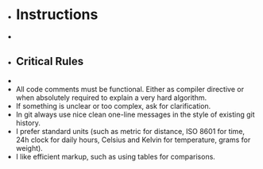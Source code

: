 - # Instructions
- 
- ## Critical Rules
- 
- All code comments must be functional. Either as compiler directive or when absolutely required to explain a very hard algorithm.
- If something is unclear or too complex, ask for clarification.
- In git always use nice clean one-line messages in the style of existing git history.
- I prefer standard units (such as metric for distance, ISO 8601 for time, 24h clock for daily hours, Celsius and Kelvin for temperature, grams for weight).
- I like efficient markup, such as using tables for comparisons.


